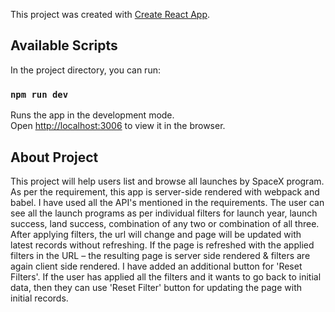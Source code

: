This project was created with [Create React App](https://github.com/facebook/create-react-app).

## Available Scripts

In the project directory, you can run:

### `npm run dev`

Runs the app in the development mode.<br />
Open [http://localhost:3006](http://localhost:3006) to view it in the browser.

## About Project
This project will help users list and browse all launches by SpaceX program. As per the requirement, this app is server-side rendered with webpack and babel. I have used all the API's mentioned in the requirements.
The user can see all the launch programs as per individual filters for launch year, launch success, land success, combination of any two or combination of all three.
After applying filters, the url will change and page will be updated with latest records without refreshing. 
If the page is refreshed with the applied filters in the URL – the resulting page is server side rendered & filters are again client side rendered.
I have added an additional button for 'Reset Filters'. If the user has applied all the filters and it wants to go back to initial data, then they can use 'Reset Filter' button for updating the page with initial records.

